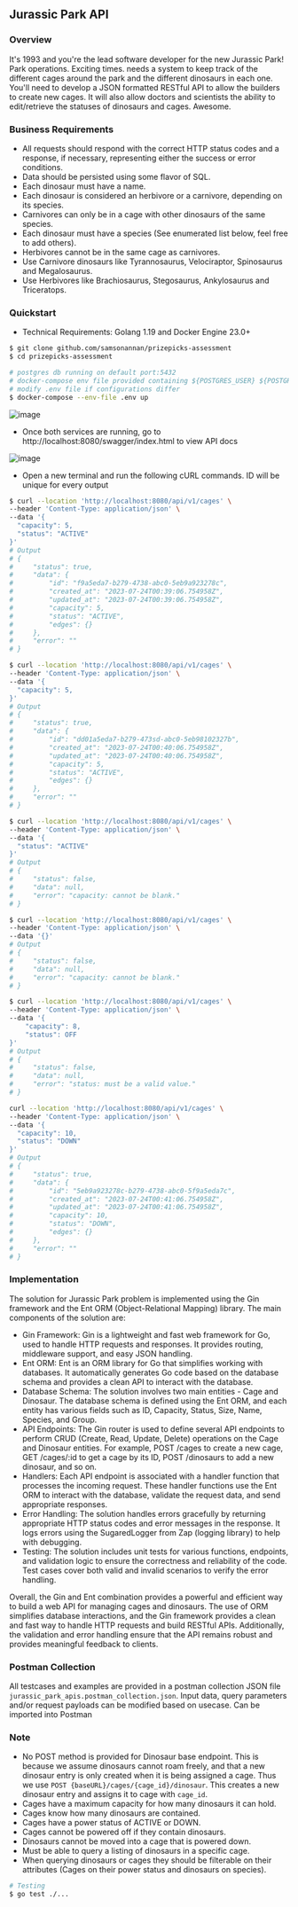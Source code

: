## Jurassic Park API

### Overview

It's 1993 and you're the lead software developer for the new Jurassic Park! Park operations. Exciting times.
needs a system to keep track of the different cages around the park and the different dinosaurs
in each one. You'll need to develop a JSON formatted RESTful API to allow the builders to create
new cages. It will also allow doctors and scientists the ability to edit/retrieve the statuses of
dinosaurs and cages. Awesome.

### Business Requirements

- All requests should respond with the correct HTTP status codes and a response, if necessary,
representing either the success or error conditions.
- Data should be persisted using some flavor of SQL.
- Each dinosaur must have a name.
- Each dinosaur is considered an herbivore or a carnivore, depending on its species.
- Carnivores can only be in a cage with other dinosaurs of the same species.
- Each dinosaur must have a species (See enumerated list below, feel free to add others).
- Herbivores cannot be in the same cage as carnivores.
- Use Carnivore dinosaurs like Tyrannosaurus, Velociraptor, Spinosaurus and Megalosaurus.
- Use Herbivores like Brachiosaurus, Stegosaurus, Ankylosaurus and Triceratops.

### Quickstart

- Technical Requirements: Golang 1.19 and Docker Engine 23.0+
  
```sh
$ git clone github.com/samsonannan/prizepicks-assessment
$ cd prizepicks-assessment

# postgres db running on default port:5432
# docker-compose env file provided containing ${POSTGRES_USER} ${POSTGRES_HOST} ${POSTGRES_PASSWORD}
# modify .env file if configurations differ
$ docker-compose --env-file .env up
```

![image](./assets/asset-1.png)


- Once both services are running, go to http://localhost:8080/swagger/index.html to view API docs
  
![image](./assets/asset-2.png)


- Open a new terminal and run the following cURL commands. ID will be unique for every output
  
```sh
$ curl --location 'http://localhost:8080/api/v1/cages' \
--header 'Content-Type: application/json' \
--data '{
  "capacity": 5,
  "status": "ACTIVE"
}'
# Output
# {
#     "status": true,
#     "data": {
#         "id": "f9a5eda7-b279-4738-abc0-5eb9a923278c",
#         "created_at": "2023-07-24T00:39:06.754958Z",
#         "updated_at": "2023-07-24T00:39:06.754958Z",
#         "capacity": 5,
#         "status": "ACTIVE",
#         "edges": {}
#     },
#     "error": ""
# }

$ curl --location 'http://localhost:8080/api/v1/cages' \
--header 'Content-Type: application/json' \
--data '{
  "capacity": 5,
}'
# Output
# {
#     "status": true,
#     "data": {
#         "id": "dd01a5eda7-b279-473sd-abc0-5eb98102327b",
#         "created_at": "2023-07-24T00:40:06.754958Z",
#         "updated_at": "2023-07-24T00:40:06.754958Z",
#         "capacity": 5,
#         "status": "ACTIVE",
#         "edges": {}
#     },
#     "error": ""
# }

$ curl --location 'http://localhost:8080/api/v1/cages' \
--header 'Content-Type: application/json' \
--data '{
  "status": "ACTIVE"
}'
# Output
# {
#     "status": false,
#     "data": null,
#     "error": "capacity: cannot be blank."
# }

$ curl --location 'http://localhost:8080/api/v1/cages' \
--header 'Content-Type: application/json' \
--data '{}'
# Output
# {
#     "status": false,
#     "data": null,
#     "error": "capacity: cannot be blank."
# }

$ curl --location 'http://localhost:8080/api/v1/cages' \
--header 'Content-Type: application/json' \
--data '{
    "capacity": 8,
    "status": OFF
}'
# Output
# {
#     "status": false,
#     "data": null,
#     "error": "status: must be a valid value."
# }

curl --location 'http://localhost:8080/api/v1/cages' \
--header 'Content-Type: application/json' \
--data '{
  "capacity": 10,
  "status": "DOWN"
}'
# Output
# {
#     "status": true,
#     "data": {
#         "id": "5eb9a923278c-b279-4738-abc0-5f9a5eda7c",
#         "created_at": "2023-07-24T00:41:06.754958Z",
#         "updated_at": "2023-07-24T00:41:06.754958Z",
#         "capacity": 10,
#         "status": "DOWN",
#         "edges": {}
#     },
#     "error": ""
# }
```

### Implementation

The solution for Jurassic Park problem is implemented using the Gin framework and the Ent ORM (Object-Relational Mapping) library. The main components of the solution are:

- Gin Framework: Gin is a lightweight and fast web framework for Go, used to handle HTTP requests and responses. It provides routing, middleware support, and easy JSON handling.
- Ent ORM: Ent is an ORM library for Go that simplifies working with databases. It automatically generates Go code based on the database schema and provides a clean API to interact with the database.
- Database Schema: The solution involves two main entities - Cage and Dinosaur. The database schema is defined using the Ent ORM, and each entity has various fields such as ID, Capacity, Status, Size, Name, Species, and Group.
- API Endpoints: The Gin router is used to define several API endpoints to perform CRUD (Create, Read, Update, Delete) operations on the Cage and Dinosaur entities. For example, POST /cages to create a new cage, GET /cages/:id to get a cage by its ID, POST /dinosaurs to add a new dinosaur, and so on.
- Handlers: Each API endpoint is associated with a handler function that processes the incoming request. These handler functions use the Ent ORM to interact with the database, validate the request data, and send appropriate responses.
- Error Handling: The solution handles errors gracefully by returning appropriate HTTP status codes and error messages in the response. It logs errors using the SugaredLogger from Zap (logging library) to help with debugging.
- Testing: The solution includes unit tests for various functions, endpoints, and validation logic to ensure the correctness and reliability of the code. Test cases cover both valid and invalid scenarios to verify the error handling.

Overall, the Gin and Ent combination provides a powerful and efficient way to build a web API for managing cages and dinosaurs. The use of ORM simplifies database interactions, and the Gin framework provides a clean and fast way to handle HTTP requests and build RESTful APIs. Additionally, the validation and error handling ensure that the API remains robust and provides meaningful feedback to clients.

### Postman Collection

All testcases and examples are provided in a postman collection JSON file `jurassic_park_apis.postman_collection.json`. Input data, query parameters and/or request payloads can be modified based on usecase. Can be imported into Postman

### Note

- No POST method is provided for Dinosaur base endpoint. This is because we assume dinosaurs cannot roam freely, and that a new dinosaur entry is only created when it is being assigned a cage. Thus we use `POST {baseURL}/cages/{cage_id}/dinosaur`. This creates a new dinosaur entry and assigns it to cage with `cage_id`.
- Cages have a maximum capacity for how many dinosaurs it can hold.
- Cages know how many dinosaurs are contained.
- Cages have a power status of ACTIVE or DOWN.
- Cages cannot be powered off if they contain dinosaurs.
- Dinosaurs cannot be moved into a cage that is powered down.
- Must be able to query a listing of dinosaurs in a specific cage.
- When querying dinosaurs or cages they should be filterable on their attributes (Cages on their
power status and dinosaurs on species).

```sh
# Testing
$ go test ./...
```
